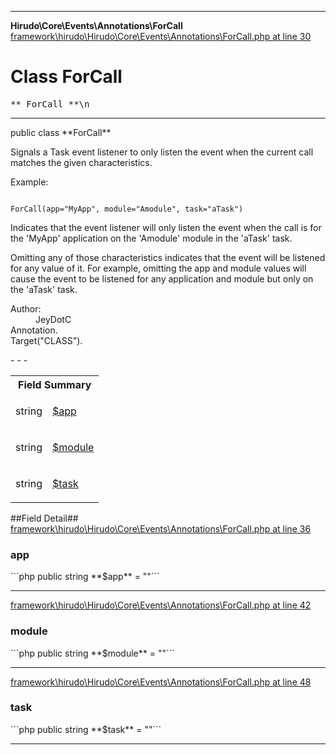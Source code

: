 - - -

**Hirudo\Core\Events\Annotations\ForCall**
<a href="https://github.com/JeyDotC/Hirudo-docs/blob/master/source/framework/hirudo/Hirudo/Core/Events/Annotations/ForCall.php.md#line30" class="location">framework\hirudo\Hirudo\Core\Events\Annotations\ForCall.php at line 30</a>

# Class ForCall #

<pre class="tree">** ForCall **\n</pre>

- - -

<p class="signature">public  class **ForCall**</p>

<div class="comment" id="overview_description"><p><p>Signals a Task event listener to only listen the event
when the current call matches the given characteristics.</p></p><p>Example:</p><p><code>
ForCall(app="MyApp", module="Amodule", task="aTask")
</code></p><p><p>Indicates that the event listener will only listen the event when the call
is for the 'MyApp' application on the 'Amodule' module in the 'aTask' task.</p></p><p><p>Omitting any of those characteristics indicates that the event will be
listened for any value of it. For example, omitting the app and module values
will cause the event to be listened for any application and module but only on
the 'aTask' task.</p></p></div>

<dl>
<dt>Author:</dt>
<dd>JeyDotC</dd>
<dt>Annotation.</dt>
<dt>Target("CLASS").</dt>
</dl>
- - -

<table id="summary_field">
<tr><th colspan="2">Field Summary</th></tr>
<tr>
<td class="type"> string</td>
<td class="description"><p class="name"><a href="#app">$app</a></p><p class="description"></p></td>
</tr>
<tr>
<td class="type"> string</td>
<td class="description"><p class="name"><a href="#module">$module</a></p><p class="description"></p></td>
</tr>
<tr>
<td class="type"> string</td>
<td class="description"><p class="name"><a href="#task">$task</a></p><p class="description"></p></td>
</tr>
</table>

##Field Detail##
<a href="https://github.com/JeyDotC/Hirudo-docs/blob/master/source/framework/hirudo/Hirudo/Core/Events/Annotations/ForCall.php.md#line36" class="location">framework\hirudo\Hirudo\Core\Events\Annotations\ForCall.php at line 36</a>

<h3 id="app">app</h3>
```php
public  string **$app** = &quot;&quot;```
<div class="details">
<p></p></div>

- - -

<a href="https://github.com/JeyDotC/Hirudo-docs/blob/master/source/framework/hirudo/Hirudo/Core/Events/Annotations/ForCall.php.md#line42" class="location">framework\hirudo\Hirudo\Core\Events\Annotations\ForCall.php at line 42</a>

<h3 id="module">module</h3>
```php
public  string **$module** = &quot;&quot;```
<div class="details">
<p></p></div>

- - -

<a href="https://github.com/JeyDotC/Hirudo-docs/blob/master/source/framework/hirudo/Hirudo/Core/Events/Annotations/ForCall.php.md#line48" class="location">framework\hirudo\Hirudo\Core\Events\Annotations\ForCall.php at line 48</a>

<h3 id="task">task</h3>
```php
public  string **$task** = &quot;&quot;```
<div class="details">
<p></p></div>

- - -

